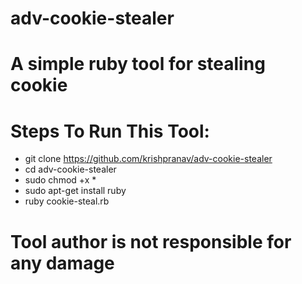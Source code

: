 # adv-cookie-stealer
# A simple ruby tool for stealing cookie

# Steps To Run This Tool:
- git clone https://github.com/krishpranav/adv-cookie-stealer
- cd adv-cookie-stealer
- sudo chmod +x *
- sudo apt-get install ruby
- ruby cookie-steal.rb

# Tool author is not responsible for any damage